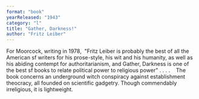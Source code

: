 ```yaml
---
format: "book"
yearReleased: "1943"
category: "l"
title: "Gather, Darkness!"
author: "Fritz Leiber"
---
```

For Moorcock, writing in 1978,  "Fritz Leiber is probably the best of all the American sf writers for his prose-style,  his wit and his humanity, as well as his abiding contempt for authoritarianism,  and Gather, Darkness is one of the best sf books to relate political  power to religious power" . . . .
   The book concerns an underground witch  conspiracy against establishment theocracy, all founded on scientific gadgetry.  Though commendably irreligious, it is lightweight.
 